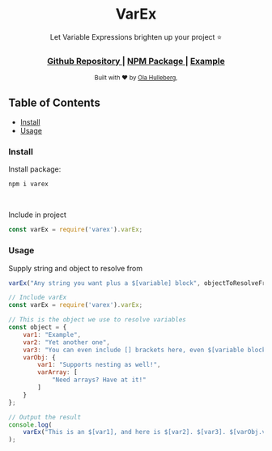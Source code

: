 <h1 align="center">VarEx</h1>

<div align="center">
  Let Variable Expressions brighten up your project ⭐
</div>

<div align="center">
  <h3>
    <a href="https://github.com/OlaHulleberg/varEx">
      Github Repository
    </a>
    <span> | </span>
    <a href="https://www.npmjs.com/package/varex">
      NPM Package
    </a>
    <span> | </span>
    <a href="https://github.com/OlaHulleberg/varEx/blob/main/examples/simple.js">
      Example
    </a>
  </h3> 
</div>

<div align="center">
  <sub>Built with ❤︎ by
  <a href="https://github.com/OlaHulleberg">Ola Hulleberg</a>,
</div>

<h2>Table of Contents</h2>

- [Install](#install)
- [Usage](#usage)

<h3>Install</h3>

Install package:
```nodejs
npm i varex
```
<br />

Include in project
```javascript
const varEx = require('varex').varEx;
```
</p>

<h3>Usage</h3>

<p>
Supply string and object to resolve from

```javascript
varEx("Any string you want plus a $[variable] block", objectToResolveFrom);
```

```javascript
// Include varEx
const varEx = require('varex').varEx;

// This is the object we use to resolve variables
const object = {
    var1: "Example",
    var2: "Yet another one",
    var3: "You can even include [] brackets here, even $[variable blocks] doesn't break this",
    varObj: {
        var1: "Supports nesting as well!",
        varArray: [
            "Need arrays? Have at it!"
        ]
    }
};

// Output the result
console.log(
    varEx("This is an $[var1], and here is $[var2]. $[var3]. $[varObj.var1] $[varObj.varArray[0]]", object)
);
```

</p>